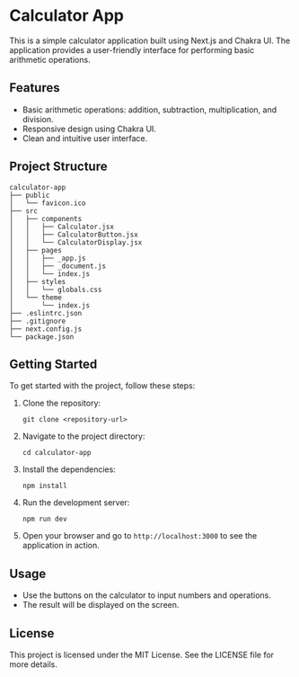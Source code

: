 # Calculator App

This is a simple calculator application built using Next.js and Chakra UI. The application provides a user-friendly interface for performing basic arithmetic operations.

## Features

- Basic arithmetic operations: addition, subtraction, multiplication, and division.
- Responsive design using Chakra UI.
- Clean and intuitive user interface.

## Project Structure

```
calculator-app
├── public
│   └── favicon.ico
├── src
│   ├── components
│   │   ├── Calculator.jsx
│   │   ├── CalculatorButton.jsx
│   │   └── CalculatorDisplay.jsx
│   ├── pages
│   │   ├── _app.js
│   │   ├── _document.js
│   │   └── index.js
│   ├── styles
│   │   └── globals.css
│   └── theme
│       └── index.js
├── .eslintrc.json
├── .gitignore
├── next.config.js
└── package.json
```

## Getting Started

To get started with the project, follow these steps:

1. Clone the repository:

   ```
   git clone <repository-url>
   ```

2. Navigate to the project directory:

   ```
   cd calculator-app
   ```

3. Install the dependencies:

   ```
   npm install
   ```

4. Run the development server:

   ```
   npm run dev
   ```

5. Open your browser and go to `http://localhost:3000` to see the application in action.

## Usage

- Use the buttons on the calculator to input numbers and operations.
- The result will be displayed on the screen.

## License

This project is licensed under the MIT License. See the LICENSE file for more details.